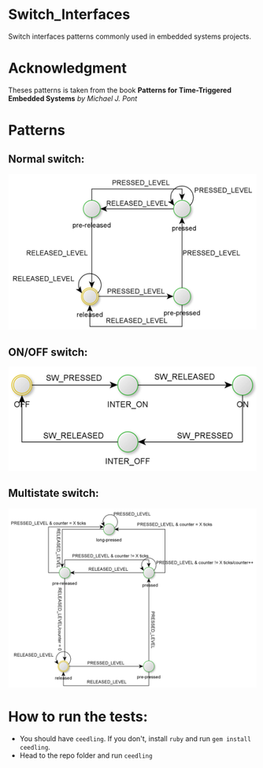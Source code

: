 # Switch_Interfaces
Switch interfaces patterns commonly used in embedded systems projects.

# Acknowledgment
Theses patterns is taken from the book <b>Patterns for Time-Triggered Embedded Systems</b> <i>by Michael J. Pont</i>

# Patterns
## Normal switch:
<p align="center">
  <a href="" rel="noopener">
 <img src="https://github.com/mhomran/Switch_Interfaces/raw/master/imgs/Normal_SW.png" alt="Normal Switch Pattern"></a>
</p>

## ON/OFF switch:
<p align="center">
  <a href="" rel="noopener">
 <img src="https://github.com/mhomran/Switch_Interfaces/raw/master/imgs/OnOffSW.png" alt="ON/OFF Switch Pattern"></a>
</p>

## Multistate switch:
<p align="center">
  <a href="" rel="noopener">
 <img src="https://github.com/mhomran/Switch_Interfaces/raw/master/imgs/Multistate_SW.png" alt="Multistate Switch Pattern"></a>
</p>

# How to run the tests:
 - You should have `ceedling`. If you don't, install `ruby` and run `gem install ceedling`.
 - Head to the repo folder and run `ceedling`
